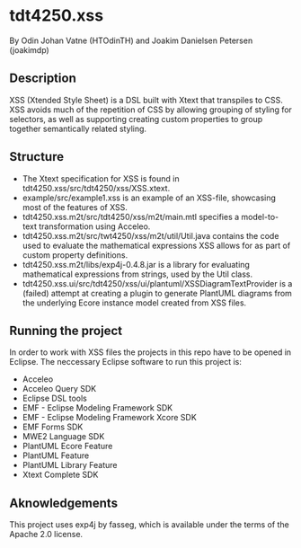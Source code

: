 # tdt4250.xss

By Odin Johan Vatne (HTOdinTH) and Joakim Danielsen Petersen (joakimdp)

## Description

XSS (Xtended Style Sheet) is a DSL built with Xtext that transpiles to CSS. XSS avoids much of the repetition of CSS by allowing grouping of styling for selectors, as well as supporting creating custom properties to group together semantically related styling.

## Structure

 * The Xtext specification for XSS is found in tdt4250.xss/src/tdt4250/xss/XSS.xtext.
 * example/src/example1.xss is an example of an XSS-file, showcasing most of the features of XSS.
 * tdt4250.xss.m2t/src/tdt4250/xss/m2t/main.mtl specifies a model-to-text transformation using Acceleo.
 * tdt4250.xss.m2t/src/twt4250/xss/m2t/util/Util.java contains the code used to evaluate the mathematical expressions XSS allows for as part of custom property definitions.
 * tdt4250.xss.m2t/libs/exp4j-0.4.8.jar is a library for evaluating mathematical expressions from strings, used by the Util class.
 * tdt4250.xss.ui/src/tdt4250/xss/ui/plantuml/XSSDiagramTextProvider is a (failed) attempt at creating a plugin to generate PlantUML diagrams from the underlying Ecore instance model created from XSS files.

## Running the project

In order to work with XSS files the projects in this repo have to be opened in Eclipse. The neccessary Eclipse software to run this project is:
 * Acceleo
 * Acceleo Query SDK
 * Eclipse DSL tools
 * EMF - Eclipse Modeling Framework SDK
 * EMF - Eclipse Modeling Framework Xcore SDK
 * EMF Forms SDK
 * MWE2 Language SDK
 * PlantUML Ecore Feature
 * PlantUML Feature
 * PlantUML Library Feature
 * Xtext Complete SDK



## Aknowledgements

This project uses exp4j by fasseg, which is available under the terms of the Apache 2.0 license.